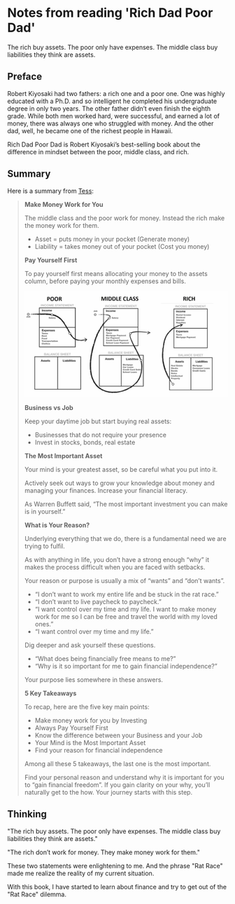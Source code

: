 # Notes from reading 'Rich Dad Poor Dad'


The rich buy assets. The poor only have expenses. The middle class buy liabilities they think are assets.

<!--more-->

## Preface

Robert Kiyosaki had two fathers: a rich one and a poor one. One was highly educated with a Ph.D. and so intelligent he completed his undergraduate degree in only two years. The other father didn’t even finish the eighth grade. While both men worked hard, were successful, and earned a lot of money, there was always one who struggled with money. And the other dad, well, he became one of the richest people in Hawaii. 

Rich Dad Poor Dad is Robert Kiyosaki’s best-selling book about the difference in mindset between the poor, middle class, and rich.

## Summary



Here is a summary from [Tess](https://tessang.com/personal-finance/rich-dad-poor-dad/):

> **Make Money Work for You**
> 
> The middle class and the poor work for money. Instead the rich make the money work for them. 
>
> + Asset = puts money in your pocket (Generate money)
> + Liability = takes money out of your pocket (Cost you money)
> 
> **Pay Yourself First**
> 
> To pay yourself first means allocating your money to the assets column, before paying your monthly expenses and bills.
> 
> ![richdad_en](richdad_en.jpg)
>
> **Business vs Job**
>
> Keep your daytime job but start buying real assets:
> 
> + Businesses that do not require your presence
> + Invest in stocks, bonds, real estate
>
> **The Most Important Asset**
>
> Your mind is your greatest asset, so be careful what you put into it.
>
> Actively seek out ways to grow your knowledge about money and managing your finances. Increase your financial literacy.
>
> As Warren Buffett said, “The most important investment you can make is in yourself.”
>
>
> **What is Your Reason?**
>
> Underlying everything that we do, there is a fundamental need we are trying to fulfil.
>
> As with anything in life, you don’t have a strong enough “why” it makes the process difficult when you are faced with setbacks.
>
> Your reason or purpose is usually a mix of “wants” and “don’t wants”.
> 
> + “I don’t want to work my entire life and be stuck in the rat race.”
> + “I don’t want to live paycheck to paycheck.”
> + “I want control over my time and my life. I want to make money work for me so I can be free and travel the world with my loved ones.”
> + “I want control over my time and my life.”
>
> Dig deeper and ask yourself these questions.
>
> + “What does being financially free means to me?”
> + “Why is it so important for me to gain financial independence?”
>
> Your purpose lies somewhere in these answers.
>
> **5 Key Takeaways**
>
> To recap, here are the five key main points:
>
> + Make money work for you by Investing
> + Always Pay Yourself First
> + Know the difference between your Business and your Job
> + Your Mind is the Most Important Asset
> + Find your reason for financial independence
>
> Among all these 5 takeaways, the last one is the most important.
>
> Find your personal reason and understand why it is important for you to “gain financial freedom”. If you gain clarity on your why, you’ll naturally get to the how. Your journey starts with this step.

## Thinking

"The rich buy assets. The poor only have expenses. The middle class buy liabilities they think are assets."

"The rich don’t work for money. They make money work for them."

These two statements were enlightening to me. And the phrase "Rat Race" made me realize the reality of my current situation.

With this book, I have started to learn about finance and try to get out of the "Rat Race" dilemma.

